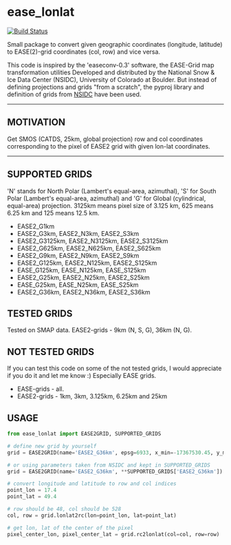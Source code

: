 # ease_lonlat
[![Build Status](https://travis-ci.com/CzendaZdenda/ease_lonlat.svg?branch=main)](https://travis-ci.com/CzendaZdenda/ease_lonlat) 

Small package to convert given geographic coordinates (longitude, latitude) to EASE(2)-grid coordinates (col, row) and vice versa.

This code is inspired by the 'easeconv-0.3' software, the EASE-Grid map transformation utilities Developed and distributed by the National Snow & Ice Data Center (NSIDC), University of Colorado at Boulder. But instead of defining projections and grids "from a scratch", the pyproj library and definition of grids from [NSIDC](https://nsidc.org/ease/ease-grid-projection-gt) have been used.

---

## MOTIVATION
Get SMOS (CATDS, 25km, global projection) row and col coordinates corresponding to the pixel of EASE2 grid with given lon-lat coordinates.

---

## SUPPORTED GRIDS
'N' stands for North Polar (Lambert's equal-area, azimuthal), 'S' for South Polar (Lambert's equal-area, azimuthal) and 'G' for Global (cylindrical, equal-area) projection.
3125km means pixel size of 3.125 km, 625 means 6.25 km and 125 means 12.5 km.

  - EASE2_G1km
  - EASE2_G3km, EASE2_N3km, EASE2_S3km
  - EASE2_G3125km, EASE2_N3125km, EASE2_S3125km
  - EASE2_G625km, EASE2_N625km, EASE2_S625km
  - EASE2_G9km, EASE2_N9km, EASE2_S9km
  - EASE2_G125km, EASE2_N125km, EASE2_S125km
  - EASE_G125km, EASE_N125km, EASE_S125km
  - EASE2_G25km, EASE2_N25km, EASE2_S25km
  - EASE_G25km, EASE_N25km, EASE_S25km
  - EASE2_G36km, EASE2_N36km, EASE2_S36km

## TESTED GRIDS
Tested on SMAP data. EASE2-grids - 9km (N, S, G), 36km (N, G).

## NOT TESTED GRIDS
If you can test this code on some of the not tested grids, I would appreciate if you do it and let me know :) Especially EASE grids.

  - EASE-grids - all.
  - EASE2-grids - 1km, 3km, 3.125km, 6.25km and 25km

## USAGE

```python
from ease_lonlat import EASE2GRID, SUPPORTED_GRIDS

# define new grid by yourself
grid = EASE2GRID(name='EASE2_G36km', epsg=6933, x_min=-17367530.45, y_max=7314540.83, res=36032.22, n_cols=964, n_rows=406)

# or using parameters taken from NSIDC and kept in SUPPORTED_GRIDS
grid = EASE2GRID(name='EASE2_G36km', **SUPPORTED_GRIDS['EASE2_G36km'])

# convert longitude and latitude to row and col indices
point_lon = 17.4
point_lat = 49.4

# row should be 48, col should be 528
col, row = grid.lonlat2rc(lon=point_lon, lat=point_lat)

# get lon, lat of the center of the pixel
pixel_center_lon, pixel_center_lat = grid.rc2lonlat(col=col, row=row)
```
